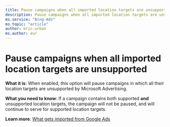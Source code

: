 ```yaml
---
title: Pause campaigns when all imported location targets are unsupported
description: Pause campaigns when all imported location targets are unsupported
ms.service: "Bing-Ads"
ms.topic: "article"
author: eric-urban
ms.author: eur
---
```


# Pause campaigns when all imported location targets are unsupported

**What it is**: When enabled, this option will pause campaigns in which all their location targets are unsupported by Microsoft Advertising.

**What you need to know**: If a campaign contains both supported **and** unsupported location targets, the campaign will not be paused, and will continue to serve for supported location targets.

**Learn more**: [What gets imported from Google Ads](../hlp_BA_CONC_ImportWhatInfo.md)


